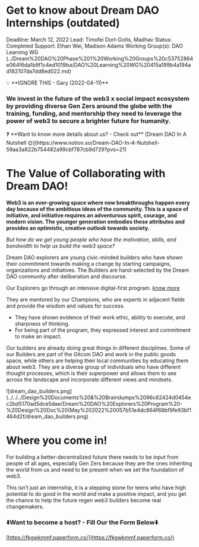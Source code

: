 # Get to know about Dream DAO Internships (outdated)

Deadline: March 12, 2022
Lead: Timofei Dort-Golts, Madhav
Status: Completed
Support: Ethan Wei, Madison Adams
Working Group(s): DAO Learning WG (../Dream%20DAO%20Phase%201%20Working%20Groups%20c53752864e064f6da1b9f1c4ed1019ba/DAO%20Learning%20WG%20415a199b4a194ad182107da7dd8ed022.md)

<aside>
💡 **IGNORE THIS - Gary (2022-04-11)**

</aside>

### We invest in the future of the web3 x social impact ecosystem by providing diverse Gen Zers around the globe with the training, funding, and mentorship they need to leverage the power of web3 to secure a brighter future for humanity.

<aside>
❓ **Want to know more details about us? - Check out** [Dream DAO In A Nutshell 🌞](https://www.notion.so/Dream-DAO-In-A-Nutshell-59aa3a822b754482a99cbf787cb9d729?pvs=21)

</aside>

# The Value of Collaborating with Dream DAO!

**Web3 is an ever-growing space where new breakthroughs happen every day because of the ambitious ideas of the community. This is a space of initiative, and initiative requires an adventurous spirit, courage, and modern vision. The younger generation embodies these attributes and provides an optimistic, creative outlook towards society.** 

*But how do we get young people who have the motivation, skills, and bandwidth to help us build the web3 space?*

Dream DAO explorers are young civic-minded builders who have shown their commitment towards making a change by starting campaigns, organizations and initiatives. The Builders are hand-selected by the Dream DAO community after deliberation and discourse.   

Our Explorers go through an intensive digital-first program. [know more](https://www.notion.so/Dream-DAO-Programs-Grants-22344032d285469ca317031b7bc4d49f?pvs=21) 

They are mentored by our Champions, who are experts in adjacent fields and provide the wisdom and values for success. 

- They have shown evidence of their work ethic, ability to execute, and sharpness of thinking.
- For being part of the program, they expressed interest and commitment to make an impact.

Our builders are already doing great things in different disciplines. Some of our Builders are part of the Gitcoin DAO and work in the public goods space, while others are helping their local communities by educating them about web3.  They are a diverse group of individuals who have different thought processes, which is their superpower and allows them to see across the landscape and incorporate different views and mindsets. 

![dream_dao_builders.png](../../../Design%20Documents%20&%20Braindumps%2096c62424d0454ec2bd5170ad5dce5dae/Dream%20DAO%20Explorers%20Program%20-%20Design%20Doc%20(May%202022%20057b51e4dc864f68bf9fe93bf1464d2f/dream_dao_builders.png)

# Where you come in!

For building a better-decentralized future there needs to be input from people of all ages, especially Gen Zers because they are the ones inheriting the world from us and need to be present when we set the foundation of web3. 

This isn’t just an internship, it is a stepping stone for teens who have high potential to do good in the world and make a positive impact, and you get the chance to help the future regen web3 builders become real changemakers.

### ⬇️Want to become a host? - Fill Our the Form Below⬇️

[https://fkgwkmmf.paperform.co/](https://fkgwkmmf.paperform.co/)